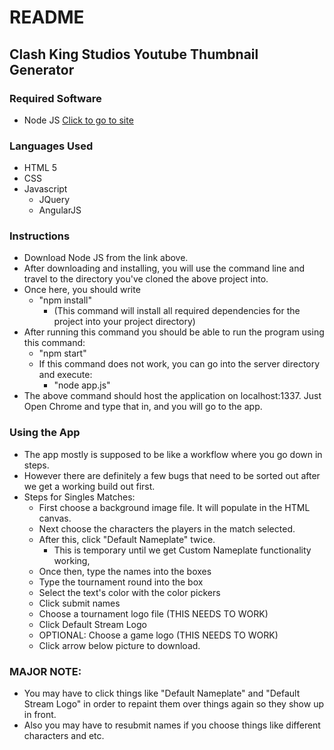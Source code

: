 # README
## Clash King Studios Youtube Thumbnail Generator

### Required Software
 * Node JS [Click to go to site](https://https://nodejs.org/en/)
 
### Languages Used
 * HTML 5
 * CSS
 * Javascript
 	* JQuery
 	* AngularJS
 
### Instructions
 * Download Node JS from the link above.
 * After downloading and installing, you will use the command line and travel to the directory you've cloned the above project into.
 * Once here, you should write
 	* "npm install"
 		* (This command will install all required dependencies for the project into your project directory)
 * After running this command you should be able to run the program using this command:
 	* "npm start"
 	* If this command does not work, you can go into the server directory and execute:
 		* "node app.js"
 * The above command should host the application on localhost:1337. Just Open Chrome and type that in, and you will go to the app.
 
### Using the App
 * The app mostly is supposed to be like a workflow where you go down in steps. 
 * However there are definitely a few bugs that need to be sorted out after we get a working build out first.
 * Steps for Singles Matches:
 	* First choose a background image file. It will populate in the HTML canvas.
 	* Next choose the characters the players in the match selected.
 	* After this, click "Default Nameplate" twice.
 		* This is temporary until we get Custom Nameplate functionality working,
 	* Once then, type the names into the boxes
 	* Type the tournament round into the box
 	* Select the text's color with the color pickers
 	* Click submit names
 	* Choose a tournament logo file (THIS NEEDS TO WORK)
 	* Click Default Stream Logo
 	* OPTIONAL: Choose a game logo (THIS NEEDS TO WORK)
 	* Click arrow below picture to download.
 	
### MAJOR NOTE:
 * You may have to click things like "Default Nameplate" and "Default Stream Logo" in order to repaint them over things again so they show up in front.
 * Also you may have to resubmit names if you choose things like different characters and etc.
 	 
 